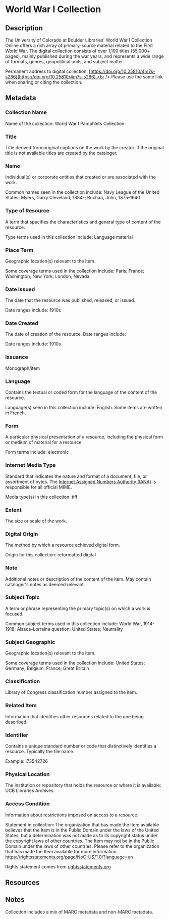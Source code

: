 # World War I Collection
## Description
The University of Colorado at Boulder Libraries' World War I Collection Online offers a rich array of primary-source material related to the First World War. The digital collection consists of over 1,100 titles (55,000+ pages), mainly published during the war years, and represents a wide range of formats, genres, geopolitical units, and subject matter. 

Permanent address to digital collection: [https://doi.org/10.25810/4m7s-s286](https://doi.org/10.25810/4m7s-s286).<br /> 
Please use the same link when sharing or citing the collection.
## Metadata
### Collection Name
Name of the collection: World War I Pamphlets Collection
### Title
Title derived from original captions on the work by the creator. If the original title is not available titles are created by the cataloger.

### Name
Individual(s) or corporate entities that created or are associated with the work. 

Common names seen in the collection include: Navy League of the United States; Myers, Garry Cleveland, 1884-; Buchan, John, 1875-1940   
### Type of Resource
A term that specifies the characteristics and general type of content of the resource. 

Type terms used in this collection include: Language material
### Place Term
Geographic location(s) relevant to the item. 

Some coverage terms used in the collection include: Paris; France; Washington; New York; London; Nevada 
### Date Issued
The date that the resource was published, released, or issued. 

Date ranges include: 1910s
### Date Created
The date of creation of the resource. Date ranges include:

Date ranges include: 1910s
### Issuance
Monograph/item
### Language
Contains the textual or coded form for the language of the content of the resource. 

Language(s) seen in this collection include: English. Some items are written in French.
### Form
A particular physical presentation of a resource, including the physical form or medium of material for a resource. 

Form terms include: electronic

### Internet Media Type
Standard that indicates the nature and format of a document, file, or assortment of bytes. The [Internet Assigned Numbers Authority (IANA)](https://www.iana.org/assignments/media-types/media-types.xhtml) is responsible for all official MIME. 

Media type(s) in this collection: tiff
### Extent
The size or scale of the work.
### Digital Origin
The method by which a resource achieved digital form. 

Origin for this collection: reformatted digital

### Note
Additional notes or description of the content of the item. May contain cataloger's notes as deemed relevant.
### Subject Topic
A term or phrase representing the primary topic(s) on which a work is focused. 

Common subject terms used in this collection include: World War, 1914-1918; Alsace-Lorraine question; United States; Neutrality
### Subject Geographic
Geographic location(s) relevant to the item. 

Some coverage terms used in the collection include: United States; Germany; Belgium; France; Great Britain
### Classification
Library of Congress classification number assigned to the item.
### Related Item
Information that identifies other resources related to the one being described.
### Identifier
Contains a unique standard number or code that distinctively identifies a resource. Typically the file name. 

Example: i73542726
### Physical Location
The institution or repository that holds the resource or where it is available: UCB Libraries Archives
### Access Condition
Information about restrictions imposed on access to a resource.

Statement in collection: The organization that has made the Item available believes that the Item is in the Public Domain under the laws of the United States, but a determination was not made as to its copyright status under the copyright laws of other countries. The Item may not be in the Public Domain under the laws of other countries. Please refer to the organization that has made the Item available for more information. https://rightsstatements.org/page/NoC-US/1.0/?language=en

Rights statement comes from [rightsstatements.org](https://rightsstatements.org/page/1.0/?language=en)

## Resources

## Notes
Collection includes a mix of MARC metadata and non-MARC metadata.
